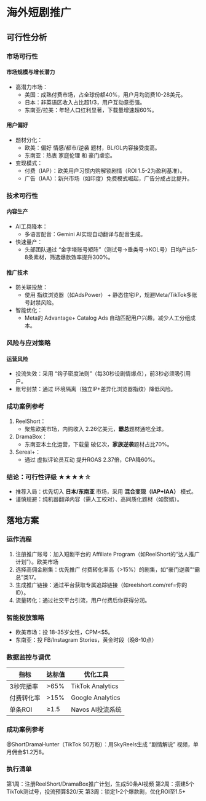 # 海外短剧推广

## 可行性分析

### 市场可行性
#### 市场规模与增长潜力
- 高潜力市场：
  - 美国：成熟付费市场，占全球份额40%，用户月均消费10-28美元。
  - 日本：非英语区收入占比超1/3，用户互动意愿强。
  - 东南亚/拉美：年轻人口红利显著，下载量增速超60%。

#### 用户偏好
- 题材分化：
  - 欧美：偏好 情感/都市/逆袭 题材，BL/GL内容接受度高。
  - 东南亚：热衷 家庭伦理 和 豪门虐恋。
- 变现模式：
  - 付费（IAP）：欧美用户习惯内购解锁剧情（ROI 1.5-2为盈利基准）。
  - 广告（IAA）：新兴市场（如印度）免费模式崛起，广告分成占比提升。

### 技术可行性
#### 内容生产
- AI工具降本：
  - 多语言配音：Gemini AI实现自动翻译与配音生成。
- 快速量产：
  - 头部团队通过 “金字塔账号矩阵”（测试号→垂类号→KOL号）日均产出5-8条素材，筛选爆款效率提升300%。

#### 推广技术
- 防关联投放：
  - 使用 指纹浏览器（如AdsPower） + 静态住宅IP，规避Meta/TikTok多账号封禁风险。
- 智能优化：
  - Meta的 Advantage+ Catalog Ads 自动匹配用户兴趣，减少人工分组成本。

### 风险与应对策略

#### 运营风险
- 投流失效：采用 “钩子密度法则”（每30秒设剧情爆点），前3秒必须吸引用户。
- 账号封禁：通过 环境隔离（独立IP+差异化浏览器指纹）降低风险。

### 成功案例参考
1. ReelShort：  
   - 聚焦欧美市场，内购收入 2.26亿美元，**霸总**题材通吃全球。
2. DramaBox：  
   - 东南亚本土化运营，下载量 破亿次，**家族逆袭**题材占比70%。
3. Sereal+：  
   - 通过 虚拟评论员互动 提升ROAS 2.37倍，CPA降60%。

### 结论：可行性评级 ★★★★☆
- 推荐入局：优先切入 **日本/东南亚** 市场，采用 **混合变现（IAP+IAA）** 模式。
- 谨慎规避：纯机器翻译内容（需人工校对）、高同质化题材（如赘婿）。  

## 落地方案

### 运作流程

1. 注册推广账号：加入短剧平台的 Affiliate Program（如ReelShort的“达人推广计划”）。<Tip>欧美市场</Tip>
2. 选择高佣金剧集：优先推广 付费转化率高（>15%）的剧集，如“豪门逆袭”“霸总”类17。
3. 生成推广链接：通过平台获取专属追踪链接（如reelshort.com/ref=你的ID）。
4. 流量转化：通过社交平台引流，用户付费后你获得分润。

### 智能投放策略

- 欧美市场：投 18-35岁女性，CPM<$5。
- 东南亚：投 FB/Instagram Stories，黄金时段（晚8-10点）

### 数据监控与调优

| 指标	      | 达标值	| 优化工具 |
| ---	        | ---	  | --- |
| 3秒完播率	  | >65%	  | TikTok Analytics |
| 付费转化率	| >15%	  | Google Analytics |
| 单条ROI	    | ≥1.5	  | Navos AI投流系统 |


### 成功案例参考
@ShortDramaHunter（TikTok 50万粉）：用SkyReels生成 “剧情解说” 视频，单月佣金$1.2万8。

### 执行清单
第1周：注册ReelShort/DramaBox推广计划，生成50条AI视频
第2周：搭建5个TikTok测试号，投流预算$20/天
第3周：锁定1-2个爆款剧，优化ROI至1.5+